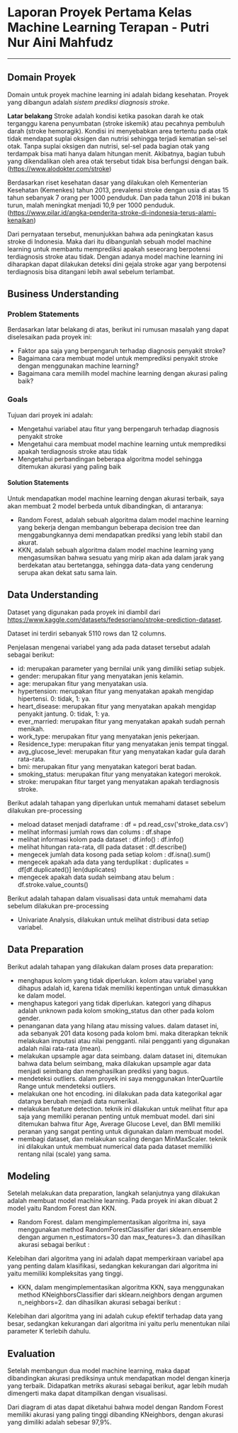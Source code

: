 # Laporan Proyek Pertama Kelas Machine Learning Terapan - Putri Nur Aini Mahfudz
---
## Domain Proyek

Domain untuk proyek machine learning ini adalah bidang kesehatan. Proyek yang dibangun adalah *sistem prediksi diagnosis stroke*.

**Latar belakang**
Stroke adalah kondisi ketika pasokan darah ke otak terganggu karena penyumbatan (stroke iskemik) atau pecahnya pembuluh darah (stroke hemoragik). Kondisi ini menyebabkan area tertentu pada otak tidak mendapat suplai oksigen dan nutrisi sehingga terjadi kematian sel-sel otak. Tanpa suplai oksigen dan nutrisi, sel-sel pada bagian otak yang terdampak bisa mati hanya dalam hitungan menit. Akibatnya, bagian tubuh yang dikendalikan oleh area otak tersebut tidak bisa berfungsi dengan baik. (https://www.alodokter.com/stroke)

Berdasarkan riset kesehatan dasar yang dilakukan oleh Kementerian Kesehatan (Kemenkes) tahun 2013, prevalensi stroke dengan usia di atas 15 tahun sebanyak 7 orang per 1000 penduduk. Dan pada tahun 2018 ini bukan turun, malah meningkat menjadi 10,9 per 1000 penduduk. (https://www.pilar.id/angka-penderita-stroke-di-indonesia-terus-alami-kenaikan)

Dari pernyataan tersebut, menunjukkan bahwa ada peningkatan kasus stroke di Indonesia. Maka dari itu dibangunlah sebuah model machine learning untuk membantu memprediksi apakah seseorang berpotensi terdiagnosis stroke atau tidak. Dengan adanya model machine learning ini diharapkan dapat dilakukan deteksi dini gejala stroke agar yang berpotensi terdiagnosis bisa ditangani lebih awal sebelum terlambat.


## Business Understanding

### Problem Statements
Berdasarkan latar belakang di atas, berikut ini rumusan masalah yang dapat diselesaikan pada proyek ini:
- Faktor apa saja yang berpengaruh terhadap diagnosis penyakit stroke? 
- Bagaimana cara membuat model untuk memprediksi penyakit stroke dengan menggunakan machine learning?
- Bagaimana cara memilih model machine learning dengan akurasi paling baik?

### Goals
Tujuan dari proyek ini adalah:
- Mengetahui variabel atau fitur yang berpengaruh terhadap diagnosis penyakit stroke
- Mengetahui cara membuat model machine learning untuk memprediksi apakah terdiagnosis stroke atau tidak
- Mengetahui perbandingan beberapa algoritma model sehingga ditemukan akurasi yang paling baik

#### Solution Statements
Untuk mendapatkan model machine learning dengan akurasi terbaik, saya akan membuat 2 model berbeda untuk dibandingkan, di antaranya:
- Random Forest, adalah sebuah algoritma dalam model machine learning yang bekerja dengan membangun beberapa decision tree dan menggabungkannya demi mendapatkan prediksi yang lebih stabil dan akurat. 
- KKN, adalah sebuah algoritma dalam model machine learning yang mengasumsikan bahwa sesuatu yang mirip akan ada dalam jarak yang berdekatan atau bertetangga, sehingga data-data yang cenderung serupa akan dekat satu sama lain.

## Data Understanding

Dataset yang digunakan pada proyek ini diambil dari https://www.kaggle.com/datasets/fedesoriano/stroke-prediction-dataset. 

Dataset ini terdiri sebanyak 5110 rows dan 12 columns.

Penjelasan mengenai variabel yang ada pada dataset tersebut adalah sebagai berikut:
- id: merupakan parameter yang bernilai unik yang dimiliki setiap subjek.
- gender: merupakan fitur yang menyatakan jenis kelamin.
- age: merupakan fitur yang menyatakan usia.
- hypertension: merupakan fitur yang menyatakan apakah mengidap hipertensi. 0: tidak, 1: ya.
- heart_disease: merupakan fitur yang menyatakan apakah mengidap penyakit jantung. 0: tidak, 1: ya.
- ever_married: merupakan fitur yang menyatakan apakah sudah pernah menikah. 
- work_type: merupakan fitur yang menyatakan jenis pekerjaan.
- Residence_type: merupakan fitur yang menyatakan jenis tempat tinggal.
- avg_glucose_level: merupakan fitur yang menyatakan kadar gula darah rata-rata.
- bmi: merupakan fitur yang menyatakan kategori berat badan.
- smoking_status: merupakan fitur yang menyatakan kategori merokok.
- stroke: merupakan fitur target yang menyatakan apakah terdiagnosis stroke.

Berikut adalah tahapan yang diperlukan untuk memahami dataset sebelum dilakukan pre-processing
- meload dataset menjadi dataframe : df = pd.read_csv('stroke_data.csv')
- melihat informasi jumlah rows dan colums : df.shape
- melihat informasi kolom pada dataset : df.info() : df.info()
- melihat hitungan rata-rata, dll pada dataset : df.describe()
- mengecek jumlah data kosong pada setiap kolom : df.isna().sum()
- mengecek apakah ada data yang terduplikat : duplicates = df[df.duplicated()] len(duplicates)
- mengecek apakah data sudah seimbang atau belum : df.stroke.value_counts()

Berikut adalah tahapan dalam visualisasi data untuk memahami data sebelum dilakukan pre-processing
- Univariate Analysis, dilakukan untuk melihat distribusi data setiap variabel. 

## Data Preparation

Berikut adalah tahapan yang dilakukan dalam proses data preparation:
- menghapus kolom yang tidak diperlukan. kolom atau variabel yang dihapus adalah id, karena tidak memiliki kepentingan untuk dimasukkan ke dalam model.
- menghapus kategori yang tidak diperlukan. kategori yang dihapus adalah unknown pada kolom smoking_status dan other pada kolom gender.
- penanganan data yang hilang atau missing values. dalam dataset ini, ada sebanyak 201 data kosong pada kolom bmi. maka diterapkan teknik melakukan imputasi atau nilai pengganti. nilai pengganti yang digunakan adalah nilai rata-rata (mean).
- melakukan upsample agar data seimbang. dalam dataset ini, ditemukan bahwa data belum seimbang, maka dilakukan upsample agar data menjadi seimbang dan menghasilkan prediksi yang bagus.
- mendeteksi outliers. dalam proyek ini saya menggunakan InterQuartile Range untuk mendeteksi outliers.
- melakukan one hot encoding. ini dilakukan pada data kategorikal agar datanya berubah menjadi data numerikal.
- melakukan feature detection. teknik ini dilakukan untuk melihat fitur apa saja yang memiliki peranan penting untuk membuat model. dari sini ditemukan bahwa fitur Age, Average Glucose Level, dan BMI memiliki peranan yang sangat penting untuk digunakan dalam membuat model.
- membagi dataset, dan melakukan scaling dengan MinMaxScaler. teknik ini dilakukan untuk membuat numerical data pada dataset memiliki rentang nilai (scale) yang sama. 

## Modeling

Setelah melakukan data preparation, langkah selanjutnya yang dilakukan adalah membuat model machine learning. Pada proyek ini akan dibuat 2 model yaitu Random Forest dan KKN.

- Random Forest. dalam mengimplementasikan algoritma ini, saya menggunakan method RandomForestClassifier dari sklearn.ensemble dengan argumen n_estimators=30 dan max_features=3. dan dihasilkan akurasi sebagai berikut :

Kelebihan dari algoritma yang ini adalah dapat memperkiraan variabel apa yang penting dalam klasifikasi, sedangkan kekurangan dari algoritma ini yaitu memiliki kompleksitas yang tinggi.

- KKN, dalam mengimplementasikan algoritma KKN, saya menggunakan method KNeighborsClassifier dari sklearn.neighbors dengan argumen n_neighbors=2. dan dihasilkan akurasi sebagai berikut :

Kelebihan dari algoritma yang ini adalah cukup efektif terhadap data yang besar, sedangkan kekurangan dari algoritma ini yaitu perlu menentukan nilai parameter K terlebih dahulu.

## Evaluation
Setelah membangun dua model machine learning, maka dapat dibandingkan akurasi prediksinya untuk mendapatkan model dengan kinerja yang terbaik.
Didapatkan metriks akurasi sebagai berikut, agar lebih mudah dimengerti maka dapat ditampilkan dengan visualisasi.



Dari diagram di atas dapat diketahui bahwa model dengan Random Forest memiliki akurasi yang paling tinggi dibanding KNeighbors, dengan akurasi yang dimiliki adalah sebesar 97,9%.
